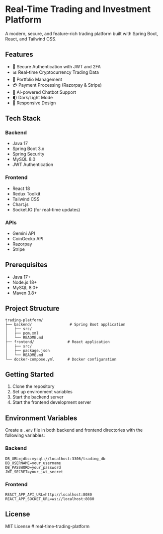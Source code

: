 # Real-Time Trading and Investment Platform

A modern, secure, and feature-rich trading platform built with Spring Boot, React, and Tailwind CSS.

## Features

- 🔐 Secure Authentication with JWT and 2FA
- 📊 Real-time Cryptocurrency Trading Data
- 💼 Portfolio Management
- 💳 Payment Processing (Razorpay & Stripe)
- 🤖 AI-powered Chatbot Support
- 🌓 Dark/Light Mode
- 📱 Responsive Design

## Tech Stack

### Backend
- Java 17
- Spring Boot 3.x
- Spring Security
- MySQL 8.0
- JWT Authentication

### Frontend
- React 18
- Redux Toolkit
- Tailwind CSS
- Chart.js
- Socket.IO (for real-time updates)

### APIs
- Gemini API
- CoinGecko API
- Razorpay
- Stripe

## Prerequisites

- Java 17+
- Node.js 18+
- MySQL 8.0+
- Maven 3.8+

## Project Structure

```
trading-platform/
├── backend/                 # Spring Boot application
│   ├── src/
│   ├── pom.xml
│   └── README.md
├── frontend/               # React application
│   ├── src/
│   ├── package.json
│   └── README.md
└── docker-compose.yml      # Docker configuration
```

## Getting Started

1. Clone the repository
2. Set up environment variables
3. Start the backend server
4. Start the frontend development server

## Environment Variables

Create a `.env` file in both backend and frontend directories with the following variables:

### Backend
```
DB_URL=jdbc:mysql://localhost:3306/trading_db
DB_USERNAME=your_username
DB_PASSWORD=your_password
JWT_SECRET=your_jwt_secret
```

### Frontend
```
REACT_APP_API_URL=http://localhost:8080
REACT_APP_SOCKET_URL=ws://localhost:8080
```

## License

MIT License # real-time-trading-platform
